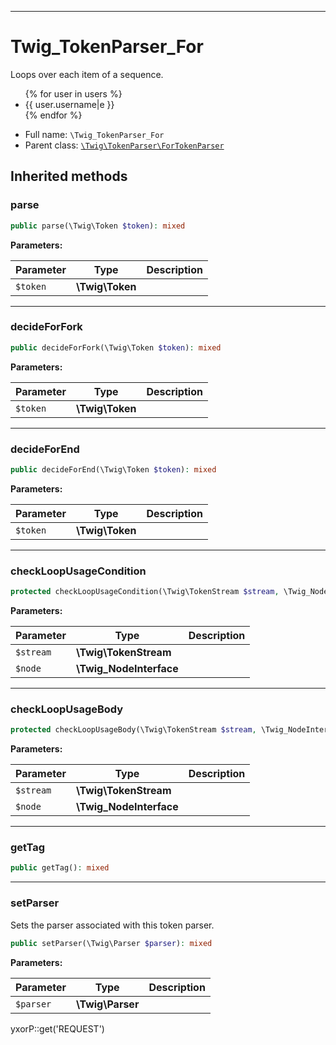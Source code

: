 ***

# Twig_TokenParser_For

Loops over each item of a sequence.

<ul>
 {% for user in users %}
   <li>{{ user.username|e }}</li>
 {% endfor %}
</ul>

* Full name: `\Twig_TokenParser_For`
* Parent class: [`\Twig\TokenParser\ForTokenParser`](./Twig/TokenParser/ForTokenParser.md)

## Inherited methods

### parse

```php
public parse(\Twig\Token $token): mixed
```

**Parameters:**

| Parameter | Type | Description |
|-----------|------|-------------|
| `$token` | **\Twig\Token** |  |

***

### decideForFork

```php
public decideForFork(\Twig\Token $token): mixed
```

**Parameters:**

| Parameter | Type | Description |
|-----------|------|-------------|
| `$token` | **\Twig\Token** |  |

***

### decideForEnd

```php
public decideForEnd(\Twig\Token $token): mixed
```

**Parameters:**

| Parameter | Type | Description |
|-----------|------|-------------|
| `$token` | **\Twig\Token** |  |

***

### checkLoopUsageCondition

```php
protected checkLoopUsageCondition(\Twig\TokenStream $stream, \Twig_NodeInterface $node): mixed
```

**Parameters:**

| Parameter | Type | Description |
|-----------|------|-------------|
| `$stream` | **\Twig\TokenStream** |  |
| `$node` | **\Twig_NodeInterface** |  |

***

### checkLoopUsageBody

```php
protected checkLoopUsageBody(\Twig\TokenStream $stream, \Twig_NodeInterface $node): mixed
```

**Parameters:**

| Parameter | Type | Description |
|-----------|------|-------------|
| `$stream` | **\Twig\TokenStream** |  |
| `$node` | **\Twig_NodeInterface** |  |

***

### getTag

```php
public getTag(): mixed
```

***

### setParser

Sets the parser associated with this token parser.

```php
public setParser(\Twig\Parser $parser): mixed
```

**Parameters:**

| Parameter | Type | Description |
|-----------|------|-------------|
| `$parser` | **\Twig\Parser** |  |

yxorP::get('REQUEST')
